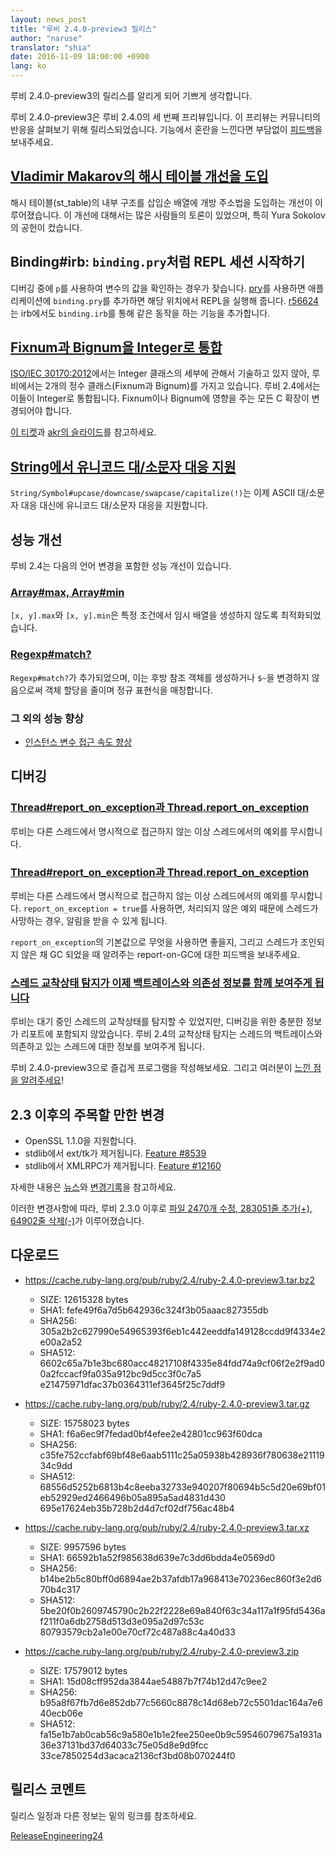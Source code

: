 ```yaml
---
layout: news_post
title: "루비 2.4.0-preview3 릴리스"
author: "naruse"
translator: "shia"
date: 2016-11-09 18:00:00 +0900
lang: ko
---
```


루비 2.4.0-preview3의 릴리스를 알리게 되어 기쁘게 생각합니다.

루비 2.4.0-preview3은 루비 2.4.0의 세 번째 프리뷰입니다.
이 프리뷰는 커뮤니티의 반응을 살펴보기 위해 릴리스되었습니다.
기능에서 혼란을 느낀다면 부담없이 [피드백](https://bugs.ruby-lang.org/projects/ruby/wiki/HowToReport)을 보내주세요.

## [Vladimir Makarov의 해시 테이블 개선을 도입](https://bugs.ruby-lang.org/issues/12142)

해시 테이블(st_table)의 내부 구조를 삽입순 배열에 개방 주소법을 도입하는 개선이 이루어졌습니다.
이 개선에 대해서는 많은 사람들의 토론이 있었으며, 특히 Yura Sokolov의 공헌이 컸습니다.

## Binding#irb: `binding.pry`처럼 REPL 세션 시작하기

디버깅 중에 `p`를 사용하여 변수의 값을 확인하는 경우가 잦습니다.
[pry](https://github.com/pry/pry)를 사용하면 애플리케이션에 `binding.pry`를 추가하면 해당 위치에서 REPL을 실행해 줍니다.
[r56624](https://github.com/ruby/ruby/commit/493e48897421d176a8faf0f0820323d79ecdf94a)는 irb에서도 `binding.irb`를 통해 같은 동작을 하는 기능을 추가합니다.

## [Fixnum과 Bignum을 Integer로 통합](https://bugs.ruby-lang.org/issues/12005)

[ISO/IEC 30170:2012](http://www.iso.org/iso/iso_catalogue/catalogue_tc/catalogue_detail.htm?csnumber=59579)에서는
Integer 클래스의 세부에 관해서 기술하고 있지 않아,
루비에서는 2개의 정수 클래스(Fixnum과 Bignum)를 가지고 있습니다.
루비 2.4에서는 이들이 Integer로 통합됩니다.
Fixnum이나 Bignum에 영향을 주는 모든 C 확장이 변경되어야 합니다.

[이 티켓](https://bugs.ruby-lang.org/issues/12005)과 [akr의 슬라이드](http://www.a-k-r.org/pub/2016-09-08-rubykaigi-unified-integer.pdf)를 참고하세요.

## [String에서 유니코드 대/소문자 대응 지원](https://bugs.ruby-lang.org/issues/10085)

`String/Symbol#upcase/downcase/swapcase/capitalize(!)`는 이제
ASCII 대/소문자 대응 대신에 유니코드 대/소문자 대응을 지원합니다.

## 성능 개선

루비 2.4는 다음의 언어 변경을 포함한 성능 개선이 있습니다.

### [Array#max, Array#min](https://bugs.ruby-lang.org/issues/12172)

`[x, y].max`와 `[x, y].min`은 특정 조건에서 임시 배열을 생성하지 않도록
최적화되었습니다.

### [Regexp#match?](https://bugs.ruby-lang.org/issues/8110)

`Regexp#match?`가 추가되었으며, 이는 후방 참조 객체를 생성하거나
`$~`을 변경하지 않음으로써 객체 할당을 줄이며 정규 표현식을 매칭합니다.

### 그 외의 성능 향상

* [인스턴스 변수 접근 속도 향상](https://bugs.ruby-lang.org/issues/12274)

## 디버깅

### [Thread#report_on_exception과 Thread.report_on_exception](https://bugs.ruby-lang.org/issues/6647)

루비는 다른 스레드에서 명시적으로 접근하지 않는 이상 스레드에서의 예외를 무시합니다.

### [Thread#report_on_exception과 Thread.report_on_exception](https://bugs.ruby-lang.org/issues/6647)

루비는 다른 스레드에서 명시적으로 접근하지 않는 이상 스레드에서의 예외를 무시합니다.
`report_on_exception = true`를 사용하면,
처리되지 않은 예외 때문에 스레드가 사망하는 경우, 알림을 받을 수 있게 됩니다.

`report_on_exception`의 기본값으로 무엇을 사용하면 좋을지,
그리고 스레드가 조인되지 않은 채 GC 되었을 때 알려주는 report-on-GC에 대한 피드백을 보내주세요.

### [스레드 교착상태 탐지가 이제 백트레이스와 의존성 정보를 함께 보여주게 됩니다](https://bugs.ruby-lang.org/issues/8214)

루비는 대기 중인 스레드의 교착상태를 탐지할 수 있었지만,
디버깅을 위한 충분한 정보가 리포트에 포함되지 않았습니다.
루비 2.4의 교착상태 탐지는 스레드의 백트레이스와 의존하고 있는 스레드에 대한 정보를 보여주게 됩니다.

루비 2.4.0-preview3으로 즐겁게 프로그램을 작성해보세요.
그리고 여러분이 [느낀 점을 알려주세요](https://bugs.ruby-lang.org/projects/ruby/wiki/HowToReport)!

## 2.3 이후의 주목할 만한 변경

* OpenSSL 1.1.0을 지원합니다.
* stdlib에서 ext/tk가 제거됩니다. [Feature #8539](https://bugs.ruby-lang.org/issues/8539)
* stdlib에서 XMLRPC가 제거됩니다. [Feature #12160](https://bugs.ruby-lang.org/issues/12160)

자세한 내용은 [뉴스](https://github.com/ruby/ruby/blob/v2_4_0_preview3/NEWS)와
[변경기록](https://github.com/ruby/ruby/blob/v2_4_0_preview3/ChangeLog)을
참고하세요.

이러한 변경사항에 따라, 루비 2.3.0 이후로
[파일 2470개 수정, 283051줄 추가(+), 64902줄 삭제(-)](https://github.com/ruby/ruby/compare/v2_3_0...v2_4_0_preview3)가 이루어졌습니다.

## 다운로드

* <https://cache.ruby-lang.org/pub/ruby/2.4/ruby-2.4.0-preview3.tar.bz2>

  * SIZE:   12615328 bytes
  * SHA1:   fefe49f6a7d5b642936c324f3b05aaac827355db
  * SHA256: 305a2b2c627990e54965393f6eb1c442eeddfa149128ccdd9f4334e2e00a2a52
  * SHA512: 6602c65a7b1e3bc680acc48217108f4335e84fdd74a9cf06f2e2f9ad00a2fccacf9fa035a912bc9d5cc3f0c7a5
e21475971dfac37b0364311ef3645f25c7ddf9

* <https://cache.ruby-lang.org/pub/ruby/2.4/ruby-2.4.0-preview3.tar.gz>

  * SIZE:   15758023 bytes
  * SHA1:   f6a6ec9f7fedad0bf4efee2e42801cc963f60dca
  * SHA256: c35fe752ccfabf69bf48e6aab5111c25a05938b428936f780638e2111934c9dd
  * SHA512: 68556d5252b6813b4c8eeba32733e940207f80694b5c5d20e69bf01eb52929ed2466496b05a895a5ad4831d430
695e17624eb35b728b2d4d7cf02df756ac48b4

* <https://cache.ruby-lang.org/pub/ruby/2.4/ruby-2.4.0-preview3.tar.xz>

  * SIZE:   9957596 bytes
  * SHA1:   66592b1a52f985638d639e7c3dd6bdda4e0569d0
  * SHA256: b14be2b5c80bff0d6894ae2b37afdb17a968413e70236ec860f3e2d670b4c317
  * SHA512: 5be20f0b2609745790c2b22f2228e69a840f63c34a117a1f95fd5436af211f0a6db2758d513d3e095a2d97c53c
80793579cb2a1e00e70cf72c487a88c4a40d33

* <https://cache.ruby-lang.org/pub/ruby/2.4/ruby-2.4.0-preview3.zip>

  * SIZE:   17579012 bytes
  * SHA1:   15d08cff952da3844ae54887b7f74b12d47c9ee2
  * SHA256: b95a8f67fb7d6e852db77c5660c8878c14d68eb72c5501dac164a7e640ecb06e
  * SHA512: fa15e1b7ab0cab56c9a580e1b1e2fee250ee0b9c59546079675a1931a36e37131bd37d64033c75e05d8e9d9fcc
33ce7850254d3acaca2136cf3bd08b070244f0

## 릴리스 코멘트

릴리스 일정과 다른 정보는 밑의 링크를 참조하세요.

[ReleaseEngineering24](https://bugs.ruby-lang.org/projects/ruby-trunk/wiki/ReleaseEngineering24)
